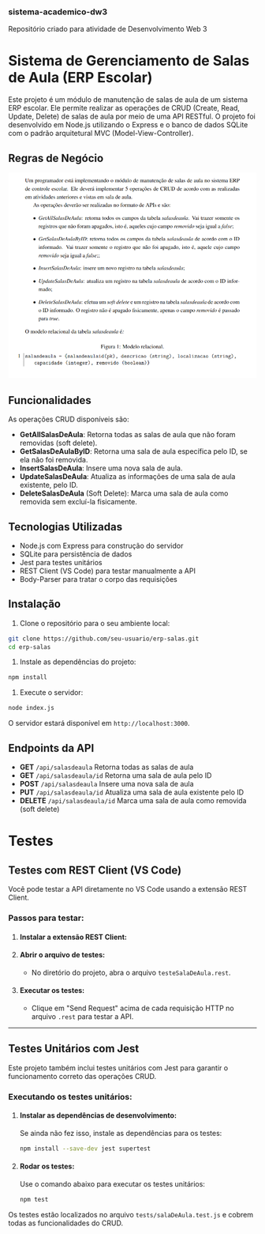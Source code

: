 ### sistema-academico-dw3

Repositório criado para atividade de Desenvolvimento Web 3

# Sistema de Gerenciamento de Salas de Aula (ERP Escolar)

Este projeto é um módulo de manutenção de salas de aula de um sistema ERP escolar. Ele permite realizar as operações de CRUD (Create, Read, Update, Delete) de salas de aula por meio de uma API RESTful. O projeto foi desenvolvido em Node.js utilizando o Express e o banco de dados SQLite com o padrão arquitetural MVC (Model-View-Controller).

## Regras de Negócio

![Regras de negócio](/regras_de_negocio.png)

## Funcionalidades

As operações CRUD disponíveis são:

- **GetAllSalasDeAula**: Retorna todas as salas de aula que não foram removidas (soft delete).
- **GetSalasDeAulaByID**: Retorna uma sala de aula específica pelo ID, se ela não foi removida.
- **InsertSalasDeAula**: Insere uma nova sala de aula.
- **UpdateSalasDeAula**: Atualiza as informações de uma sala de aula existente, pelo ID.
- **DeleteSalasDeAula** (Soft Delete): Marca uma sala de aula como removida sem excluí-la fisicamente.

## Tecnologias Utilizadas

- Node.js com Express para construção do servidor
- SQLite para persistência de dados
- Jest para testes unitários
- REST Client (VS Code) para testar manualmente a API
- Body-Parser para tratar o corpo das requisições

## Instalação

1. Clone o repositório para o seu ambiente local:

```bash
git clone https://github.com/seu-usuario/erp-salas.git
cd erp-salas
```

1. Instale as dependências do projeto:

```bash
npm install
```

1. Execute o servidor:

```bash
node index.js
```

O servidor estará disponível em `http://localhost:3000`.

## Endpoints da API

- **GET** `/api/salasdeaula` Retorna todas as salas de aula
- **GET** `/api/salasdeaula/id` Retorna uma sala de aula pelo ID
- **POST** `/api/salasdeaula` Insere uma nova sala de aula
- **PUT** `/api/salasdeaula/id` Atualiza uma sala de aula existente pelo ID
- **DELETE** `/api/salasdeaula/id` Marca uma sala de aula como removida (soft delete)

# Testes

## Testes com REST Client (VS Code)

Você pode testar a API diretamente no VS Code usando a extensão REST Client.

### Passos para testar:

1. #### Instalar a extensão REST Client:

2. #### Abrir o arquivo de testes:

    - No diretório do projeto, abra o arquivo `testeSalaDeAula.rest`.

3. #### Executar os testes:

    - Clique em "Send Request" acima de cada requisição HTTP no arquivo `.rest` para testar a API.

---

## Testes Unitários com Jest

Este projeto também inclui testes unitários com Jest para garantir o funcionamento correto das operações CRUD.

### Executando os testes unitários:

1. #### Instalar as dependências de desenvolvimento:

    Se ainda não fez isso, instale as dependências para os testes:

    ```bash
    npm install --save-dev jest supertest
    ```

2. #### Rodar os testes:

    Use o comando abaixo para executar os testes unitários:

    ```bash
    npm test
    ```

Os testes estão localizados no arquivo `tests/salaDeAula.test.js` e cobrem todas as funcionalidades do CRUD.

